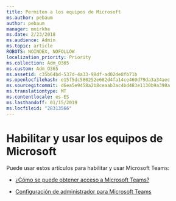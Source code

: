 ```yaml
---
title: Permiten a los equipos de Microsoft
ms.author: pebaum
author: pebaum
manager: mnirkhe
ms.date: 2/23/2018
ms.audience: Admin
ms.topic: article
ROBOTS: NOINDEX, NOFOLLOW
localization_priority: Priority
ms.collection: Adm_O365
ms.custom: Adm_O365
ms.assetid: c35b64bd-537d-4a33-98df-ad02de8fb71b
ms.openlocfilehash: e15f5dc580252e682d4fa14ce460d79da3a34aec
ms.sourcegitcommit: d6ea5e9458a2b8ceaab3ac4bd483e1130b9a398a
ms.translationtype: MT
ms.contentlocale: es-ES
ms.lasthandoff: 01/15/2019
ms.locfileid: "28313566"
---
```

# <a name="enable-and-use-microsoft-teams"></a>Habilitar y usar los equipos de Microsoft

Puede usar estos artículos para habilitar y usar Microsoft Teams:
  
- [¿Cómo se puede obtener acceso a Microsoft Teams?](https://support.office.com/article/https://support.office.com/en-us/article/How-do-I-get-access-to-Microsoft-Teams-fc7f1634-abd3-4f26-a597-9df16e4ca65b.aspx)
    
- [Configuración de administrador para Microsoft Teams](https://support.office.com/article/https://support.office.com/en-us/article/Administrator-settings-for-Microsoft-Teams-3966a3f5-7e0f-4ea9-a402-41888f455ba2.aspx)
    

